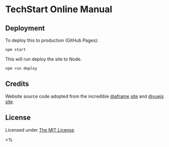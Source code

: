 # TechStart Online Manual

## Deployment

To deploy this to production (GitHub Pages):

    npm start

This will run deploy the site to Node.

    npm run deploy

## Credits

Website source code adopted from the incredible [@aframe](https://aframe.io) [site](https://github.com/aframevr/aframe-site)
 and [@vuejs](https://vuejs.org) [site](https://github.com/vuejs/vuejs.org/).
## License

Licensed under [The MIT License](LICENSE).

<%
